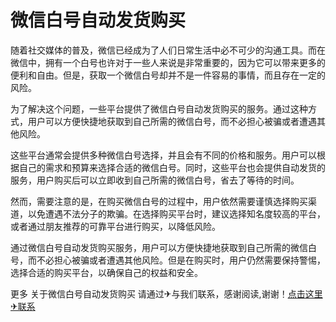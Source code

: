 # 微信白号自动发货购买

随着社交媒体的普及，微信已经成为了人们日常生活中必不可少的沟通工具。而在微信中，拥有一个白号也许对于一些人来说是非常重要的，因为它可以带来更多的便利和自由。但是，获取一个微信白号却并不是一件容易的事情，而且存在一定的风险。

为了解决这个问题，一些平台提供了微信白号自动发货购买的服务。通过这种方式，用户可以方便快捷地获取到自己所需的微信白号，而不必担心被骗或者遭遇其他风险。

这些平台通常会提供多种微信白号选择，并且会有不同的价格和服务。用户可以根据自己的需求和预算来选择合适的微信白号。同时，这些平台也会提供自动发货的服务，用户购买后可以立即收到自己所需的微信白号，省去了等待的时间。

然而，需要注意的是，在购买微信白号的过程中，用户依然需要谨慎选择购买渠道，以免遭遇不法分子的欺骗。在选择购买平台时，建议选择知名度较高的平台，或者通过朋友推荐的可靠平台进行购买，以降低风险。

通过微信白号自动发货购买服务，用户可以方便快捷地获取到自己所需的微信白号，而不必担心被骗或者遭遇其他风险。但是在购买时，用户仍然需要保持警惕，选择合适的购买平台，以确保自己的权益和安全。

更多 关于微信白号自动发货购买 请通过✈与我们联系，感谢阅读,谢谢！[点击这里✈联系](https://t.me/LM999bot)